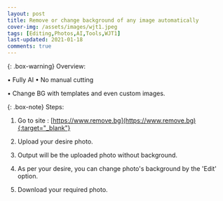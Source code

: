 ```yaml
---
layout: post
title: Remove or change background of any image automatically
cover-img: /assets/images/wjt1.jpeg
tags: [Editing,Photos,AI,Tools,WJT1]
last-updated: 2021-01-18
comments: true
---
```


{: .box-warning}
Overview:

• Fully AI 
• No manual cutting

• Change BG with templates and even custom images.


{: .box-note}
Steps:

1. Go to site :   [https://www.remove.bg](https://www.remove.bg){:target="_blank"}

2. Upload your desire photo.

3. Output will be the uploaded photo without background.

4. As per your desire, you can change photo's background by the 'Edit' option. 

5. Download your required photo. 
